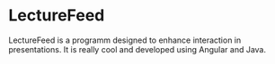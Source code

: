 # LectureFeed
LectureFeed is a programm designed to enhance interaction in presentations.
It is really cool and developed using Angular and Java.
